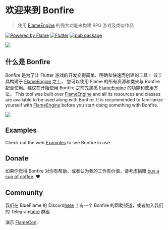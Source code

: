 
# 欢迎来到 Bonfire

> 使用 [FlameEngine](https://flame-engine.org/) 的强大功能来构建 RPG 游戏及类似作品

[![Powered by Flame](https://img.shields.io/badge/Powered%20by-%F0%9F%94%A5-orange.svg)](https://flame-engine.org)
[![Flutter](https://img.shields.io/badge/Made%20with-Flutter-blue.svg)](https://flutter.dev/)
[![pub package](https://img.shields.io/pub/v/bonfire.svg)](https://pub.dev/packages/bonfire)

![](../_media/example.gif)

## 什么是 Bonfire

Bonfire 是为了让 Flutter 游戏的开发变得简单、明确和快速而创建的工具！
该工具构建于 [FlameEngine](https://flame-engine.org/) 之上，
您可以使用 Flame 的所有资源和类来与 Bonfire 配合使用。建议在开始使用 Bonfire 之前先熟悉 [FlameEngine](https://flame-engine.org/) 的功能和使用方法。
This tool was built over [FlameEngine](https://flame-engine.org/) and all its resources and classes are available to be used along with Bonfire. It is recommended to familiarize yourself with [FlameEngine](https://flame-engine.org/) before you start doing something with Bonfire.

![](../_media/perspectiva.png)

## Examples

Check out the web [Examples](/doc/examples?id=bonfire-example) to see Bonfire in use.

## Donate

如果你觉得 Bonfire 对你有帮助，或者认为我的工作有价值，请考虑捐赠 [buy a cup of coffee](https://www.buymeacoffee.com/rafaelbarbosa). ❤️

## Community
我们在 BlueFlame 的 Discord[here](https://discord.gg/5drde4ev) 上有一个 Bonfire 的帮助频道，或者加入我们的 Telegram[here](https://t.me/bonfire_engine) 群组

演示 [FlameCon](https://www.youtube.com/watch?v=2DdiNrAAuBg&t=2s).